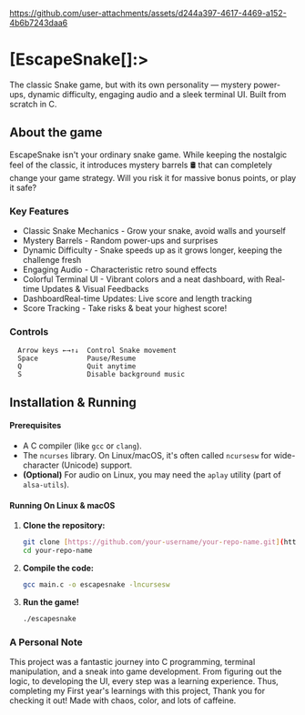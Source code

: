 

https://github.com/user-attachments/assets/d244a397-4617-4469-a152-4b6b7243daa6

# [EscapeSnake[]:>
The classic Snake game, but with its own personality — mystery power-ups, dynamic difficulty, engaging audio and a sleek terminal UI. Built from scratch in C.


## About the game
EscapeSnake isn't your ordinary snake game. While keeping the nostalgic feel of the classic, it introduces mystery barrels 🛢️ that can completely change your game strategy. Will you risk it for massive bonus points, or play it safe?

### Key Features
+ Classic Snake Mechanics - Grow your snake, avoid walls and yourself
+ Mystery Barrels - Random power-ups and surprises 
+ Dynamic Difficulty - Snake speeds up as it grows longer, keeping the challenge fresh
+ Engaging Audio - Characteristic retro sound effects
+ Colorful Terminal UI - Vibrant colors and a neat dashboard, with Real-time Updates & Visual Feedbacks
+ DashboardReal-time Updates: Live score and length tracking
+ Score Tracking - Take risks & beat your highest score!

### Controls
```
  Arrow keys ←→↑↓  Control Snake movement
  Space            Pause/Resume
  Q                Quit anytime
  S                Disable background music
```

## Installation & Running

#### Prerequisites
* A C compiler (like `gcc` or `clang`).
* The `ncurses` library. On Linux/macOS, it's often called `ncursesw` for wide-character (Unicode) support.
* **(Optional)** For audio on Linux, you may need the `aplay` utility (part of `alsa-utils`).


#### Running On Linux & macOS

1.  **Clone the repository:**
    ```bash
    git clone [https://github.com/your-username/your-repo-name.git](https://github.com/your-username/your-repo-name.git)
    cd your-repo-name
    ```
2.  **Compile the code:**
    ```bash
    gcc main.c -o escapesnake -lncursesw
    ```
3.  **Run the game!**
    ```bash
    ./escapesnake
    ```

    
### A Personal Note

This project was a fantastic journey into C programming, terminal manipulation, and a sneak into game development. From figuring out the logic, to developing the UI, every step was a learning experience. Thus, completing my First year's learnings with this project, Thank you for checking it out!
Made with chaos, color, and lots of caffeine.

